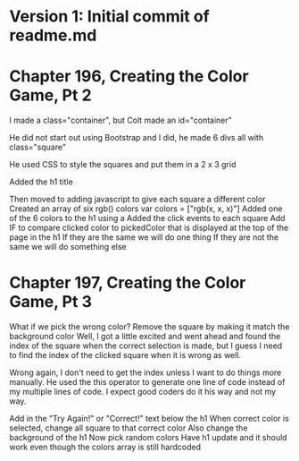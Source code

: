 # Version 1: Initial commit of readme.md

# Chapter 196, Creating the Color Game, Pt 2
   I made a class="container", but Colt made an id="container"
   
   He did not start out using Bootstrap and I did, he made 6 divs all with class="square"

   He used CSS to style the squares and put them in a 2 x 3 grid

   Added the h1 title

   Then moved to adding javascript to give each square a different color
      Created an array of six rgb() colors var colors = ["rgb(x, x, x)"]
      Added one of the 6 colors to the h1 using a <span></span>
      Added the click events to each square
      Add IF to compare clicked color to pickedColor that is displayed at the top
         of the page in the h1
         If they are the same we will do one thing
         If they are not the same we will do something else

# Chapter 197, Creating the Color Game, Pt 3
   What if we pick the wrong color?
      Remove the square by making it match the background color
   Well, I got a little excited and went ahead and found the index of the square
      when the correct selection is made, but I guess I need to find the index of
      the clicked square when it is wrong as well.

   Wrong again, I don't need to get the index unless I want to do things more manually.
      He used the this operator to generate one line of code instead of my multiple
      lines of code. I expect good coders do it his way and not my way.

   Add in the "Try Again!" or "Correct!" text below the h1
   When correct color is selected, change all square to that correct color
      Also change the background of the h1
   Now pick random colors
   Have h1 update and it should work even though the colors array is still hardcoded